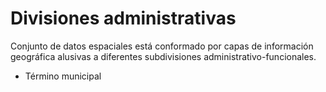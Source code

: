 # Divisiones administrativas
Conjunto de datos espaciales está conformado por capas de información geográfica alusivas a diferentes subdivisiones administrativo-funcionales.

* Término municipal
